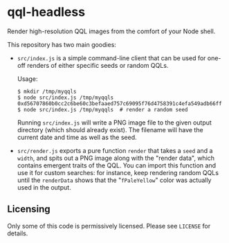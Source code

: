 # qql-headless

Render high-resolution QQL images from the comfort of your Node shell.

This repository has two main goodies:

  - `src/index.js` is a simple command-line client that can be used for one-off
    renders of either specific seeds or random QQLs.

    Usage:

    ```
    $ mkdir /tmp/myqqls
    $ node src/index.js /tmp/myqqls 0xd56707860b0cc2c6be60c3befaaed757c69095f76d4758391c4efa549adb66ff
    $ node src/index.js /tmp/myqqls  # render a random seed
    ```

    Running `src/index.js` will write a PNG image file to the given output
    directory (which should already exist). The filename will have the current
    date and time as well as the seed.

  - `src/render.js` exports a pure function `render` that takes a `seed` and a
    `width`, and spits out a PNG image along with the "render data", which
    contains emergent traits of the QQL. You can import this function and use
    it for custom searches: for instance, keep rendering random QQLs until the
    `renderData` shows that the "`fPaleYellow`" color was actually used in the
    output.

## Licensing

Only some of this code is permissively licensed. Please see `LICENSE` for
details.

